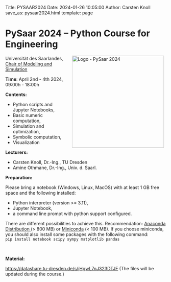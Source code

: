 Title: PYSAAR2024
Date: 2024-01-26 10:05:00
Author: Carsten Knoll
save_as: pysaar2024.html
template: page


# PySaar 2024 – Python Course for Engineering



<img src="img/cover-round-shadow-small.png" title="PySaar 2024" alt="Logo - PySaar 2024"  style="float:right; width:30vw; max-width:290px; margin-left:1.5em; margin-bottom:1.5em; margin-right:.5em;" />

Universität des Saarlandes,<br>
[Chair of Modeling and Simulation](https://www.uni-saarland.de/en/lehrstuhl/flasskamp.html)


**Time**: April 2nd - 4th 2024, 09:00h - 18:00h


**Contents:**

- Python scripts and Jupyter Notebooks,
- Basic numeric computation,
- Simulation and optimization,
- Symbolic computation,
- Visualization


**Lecturers:**

- Carsten Knoll, Dr.-Ing., TU Dresden
- Amine Othmane, Dr.-Ing., Univ. d. Saarl.


**Preparation:**

Please bring a notebook (Windows, Linux, MacOS) with at least 1 GB free space and the following installed:

- Python interpreter (version >= 3.11),
- Jupyter Notebook,
- a command line prompt with python support configured.

There are different possibilities to achieve this. Recommendation: [Anaconda Distribution
](https://www.anaconda.com/download) (> 800 MB) or [Miniconda](https://docs.anaconda.com/free/miniconda/) (< 100 MB). If you choose miniconda, you should also install some packages with the following command:<br>
`pip install notebook scipy sympy matplotlib pandas`

<br>

**Material:**

<https://datashare.tu-dresden.de/s/jHgwL7nJ323DTJF> (The files will be updated during the course.)

<br><br><br>
